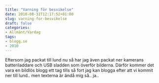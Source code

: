 ```yaml
---
title: "Varning för besvikelse"
date: 2010-08-31T12:17:52+01:00
slug: varning-for-besvikelse
draft: false
categories:
- Allmänt/Vardag
tags:
- blogg.se
- 2010
---
```

Eftersom jag packat till lund nu så har jag även packat ner kamerans batteriladdare och USB sladden som överför bilderna. Därför kommer det vara en bildlös blogg ett tag tills så fort jag kan blogga efter att vi kommit ner till lund.. men texterna är ändå mig så.. ja..